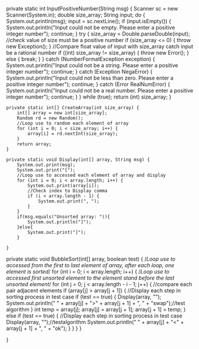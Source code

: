 private static int InputPositiveNumber(String msg) {
        Scanner sc = new Scanner(System.in);
        double size_array;
        String input;
        do {
            System.out.println(msg);
            input = sc.nextLine();
            if (input.isEmpty()) {
                System.out.println("Input could not be empty. Please enter a positive integer number");
                continue;
            }
            try {
                size_array = Double.parseDouble(input);
                //check value of size must be a positive number
                if (size_array <= 0) {
                    throw new Exception();
                }
                //Compare float value of input with size_array catch input be a rational number
                if ((int) size_array != size_array) {
                    throw new Error();
                } else {
                    break;
                }
            } catch (NumberFormatException exception) {
                System.out.println("Input could not be a string. Please enter a positive integer number");
                continue;
            } catch (Exception NegaError) {
                System.out.println("Input could not be less than zero. Please enter a positive integer number");
                continue;
            } catch (Error RealNumError) {
                System.out.println("Input could not be a real number. Please enter a positive integer number");
                continue;
            }
        } while (true);
        return (int) size_array;
    }

    private static int[] CreateArray(int size_array) {
        int[] array = new int[size_array];
        Random rd = new Random();
        //Loop use to random each element of array
        for (int i = 0; i < size_array; i++) {
            array[i] = rd.nextInt(size_array);
        }
        return array;
    }

    private static void Display(int[] array, String msg) {
        System.out.print(msg);
        System.out.print("[");
        //Loop use to accessed each element of array and display
        for (int i = 0; i < array.length; i++) {
            System.out.print(array[i]);
            //Check index to Display comma
            if (i < array.length - 1) {
                System.out.print(", ");
            }
        }
        if(msg.equals("Unsorted array: ")){
            System.out.println("]");
        }else{
            System.out.print("]");
        }

    }
private static void BubbleSort(int[] array, boolean test) {
        /*Loop use to accessed from the first to last element of array, 
        after each loop, one element is sorted*/
        for (int i = 0; i < array.length; i++) {
            /*Loop use to accessed first unsorted element to the element 
            stand before the last unsorted element*/
            for (int j = 0; j < array.length - i - 1; j++) {
                //compare each pair adjacent elements
                if (array[j] > array[j + 1]) {
                    //Display each step in sorting process in test case
                    if (test == true) {
                        Display(array, "");
                        System.out.println("    " + array[j] + ">" + array[j + 1] + ", " + "swap");//test algorithm
                    }
                    int temp = array[j];
                    array[j] = array[j + 1];
                    array[j + 1] = temp;
                } else if (test == true) { //Display each step in sorting process in test case
                    Display(array, "");//testalgorithm
                    System.out.println("    " + array[j] + "<" + array[j + 1] + ", " + "ok");
                }
            }
        }
    }

    
}
